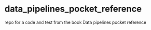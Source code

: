 # data_pipelines_pocket_reference
repo for a code and test from the book Data pipelines pocket reference
